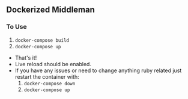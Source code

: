 ## Dockerized Middleman

### To Use

1. `docker-compose build`
1. `docker-compose up`

* That's it!
* Live reload should be enabled.
* If you have any issues or need to change anything ruby related just restart the container with:
    1. `docker-compose down`
    1. `docker-compose up`
